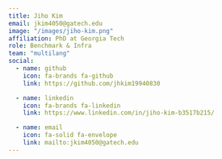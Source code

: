 ```yaml
---
title: Jiho Kim
email: jkim4050@gatech.edu
image: "/images/jiho-kim.png"
affiliation: PhD at Georgia Tech
role: Benchmark & Infra
team: "multilang"
social:
  - name: github
    icon: fa-brands fa-github
    link: https://github.com/jhkim19940830

  - name: linkedin
    icon: fa-brands fa-linkedin
    link: https://www.linkedin.com/in/jiho-kim-b3517b215/

  - name: email
    icon: fa-solid fa-envelope
    link: mailto:jkim4050@gatech.edu
---
```


